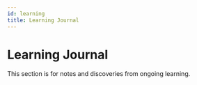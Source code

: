 ```yaml
---
id: learning
title: Learning Journal
---
```

# Learning Journal

This section is for notes and discoveries from ongoing learning.
